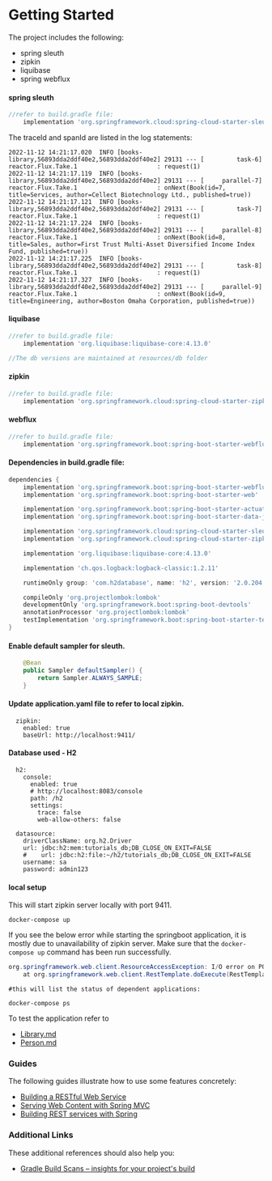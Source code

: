 # Getting Started

The project includes the following:
* spring sleuth
* zipkin
* liquibase
* spring webflux


#### spring sleuth
```groovy
//refer to build.gradle file: 
    implementation 'org.springframework.cloud:spring-cloud-starter-sleuth'
```

The traceId and spanId are listed in the log statements:
```less
2022-11-12 14:21:17.020  INFO [books-library,56893dda2ddf40e2,56893dda2ddf40e2] 29131 --- [         task-6] reactor.Flux.Take.1                      : request(1)
2022-11-12 14:21:17.119  INFO [books-library,56893dda2ddf40e2,56893dda2ddf40e2] 29131 --- [     parallel-7] reactor.Flux.Take.1                      : onNext(Book(id=7, title=Services, author=Cellect Biotechnology Ltd., published=true))
2022-11-12 14:21:17.121  INFO [books-library,56893dda2ddf40e2,56893dda2ddf40e2] 29131 --- [         task-7] reactor.Flux.Take.1                      : request(1)
2022-11-12 14:21:17.224  INFO [books-library,56893dda2ddf40e2,56893dda2ddf40e2] 29131 --- [     parallel-8] reactor.Flux.Take.1                      : onNext(Book(id=8, title=Sales, author=First Trust Multi-Asset Diversified Income Index Fund, published=true))
2022-11-12 14:21:17.225  INFO [books-library,56893dda2ddf40e2,56893dda2ddf40e2] 29131 --- [         task-8] reactor.Flux.Take.1                      : request(1)
2022-11-12 14:21:17.327  INFO [books-library,56893dda2ddf40e2,56893dda2ddf40e2] 29131 --- [     parallel-9] reactor.Flux.Take.1                      : onNext(Book(id=9, title=Engineering, author=Boston Omaha Corporation, published=true))

```
#### liquibase
```groovy
//refer to build.gradle file:
    implementation 'org.liquibase:liquibase-core:4.13.0'

//The db versions are maintained at resources/db folder    
```

#### zipkin
```groovy
//refer to build.gradle file:
    implementation 'org.springframework.cloud:spring-cloud-starter-zipkin:2.2.8.RELEASE'
```

#### webflux
```groovy
//refer to build.gradle file:
    implementation 'org.springframework.boot:spring-boot-starter-webflux'
```


#### Dependencies in build.gradle file:
```groovy
dependencies {
    implementation 'org.springframework.boot:spring-boot-starter-webflux'
    implementation 'org.springframework.boot:spring-boot-starter-web'

    implementation 'org.springframework.boot:spring-boot-starter-actuator'
    implementation 'org.springframework.boot:spring-boot-starter-data-jpa'

    implementation 'org.springframework.cloud:spring-cloud-starter-sleuth'
    implementation 'org.springframework.cloud:spring-cloud-starter-zipkin:2.2.8.RELEASE'

    implementation 'org.liquibase:liquibase-core:4.13.0'

    implementation 'ch.qos.logback:logback-classic:1.2.11'

    runtimeOnly group: 'com.h2database', name: 'h2', version: '2.0.204'

    compileOnly 'org.projectlombok:lombok'
    developmentOnly 'org.springframework.boot:spring-boot-devtools'
    annotationProcessor 'org.projectlombok:lombok'
    testImplementation 'org.springframework.boot:spring-boot-starter-test'
}

```

#### Enable default sampler for sleuth.

```java
    @Bean
    public Sampler defaultSampler() {
        return Sampler.ALWAYS_SAMPLE;
    }

```

#### Update application.yaml file to refer to local zipkin.
```properties
  zipkin:
    enabled: true
    baseUrl: http://localhost:9411/

```


#### Database used - H2
```properties
  h2:
    console:
      enabled: true
      # http://localhost:8083/console
      path: /h2
      settings:
        trace: false
        web-allow-others: false

  datasource:
    driverClassName: org.h2.Driver
    url: jdbc:h2:mem:tutorials_db;DB_CLOSE_ON_EXIT=FALSE
    #    url: jdbc:h2:file:~/h2/tutorials_db;DB_CLOSE_ON_EXIT=FALSE
    username: sa
    password: admin123

```

#### local setup
This will start zipkin server locally with port 9411. 
```properties
docker-compose up
```

If you see the below error while starting the springboot application, it is mostly due to unavailability of zipkin server.
Make sure that the `docker-compose up` command has been run successfully.
```java
org.springframework.web.client.ResourceAccessException: I/O error on POST request for "http://localhost:9411/api/v2/spans": Connection refused; nested exception is java.net.ConnectException: Connection refused
	at org.springframework.web.client.RestTemplate.doExecute(RestTemplate.java:785) ~[spring-web-5.3.22.jar:5.3.22]

```

```properties
#this will list the status of dependent applications:
    
docker-compose ps
```

To test the application refer to
* [Library.md](Library.md)
* [Person.md](Person.md)

### Guides
The following guides illustrate how to use some features concretely:

* [Building a RESTful Web Service](https://spring.io/guides/gs/rest-service/)
* [Serving Web Content with Spring MVC](https://spring.io/guides/gs/serving-web-content/)
* [Building REST services with Spring](https://spring.io/guides/tutorials/rest/)

### Additional Links
These additional references should also help you:

* [Gradle Build Scans – insights for your project's build](https://scans.gradle.com#gradle)